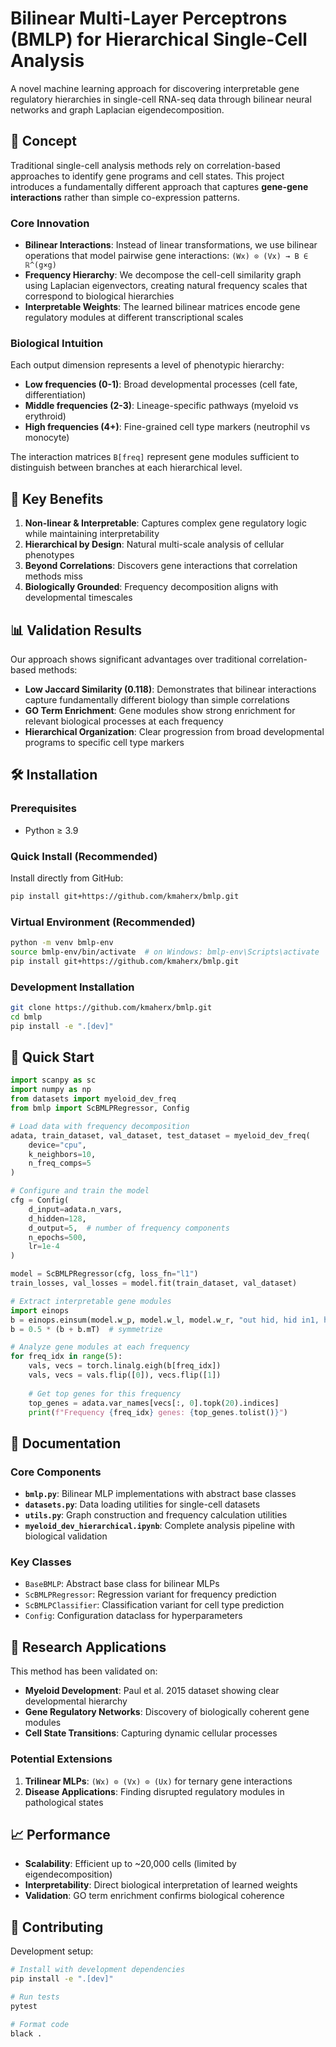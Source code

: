 # Bilinear Multi-Layer Perceptrons (BMLP) for Hierarchical Single-Cell Analysis

A novel machine learning approach for discovering interpretable gene regulatory hierarchies in single-cell RNA-seq data through bilinear neural networks and graph Laplacian eigendecomposition.

## 🧬 Concept

Traditional single-cell analysis methods rely on correlation-based approaches to identify gene programs and cell states. This project introduces a fundamentally different approach that captures **gene-gene interactions** rather than simple co-expression patterns.

### Core Innovation

- **Bilinear Interactions**: Instead of linear transformations, we use bilinear operations that model pairwise gene interactions: `(Wx) ⊙ (Vx) → B ∈ ℝ^(g×g)`
- **Frequency Hierarchy**: We decompose the cell-cell similarity graph using Laplacian eigenvectors, creating natural frequency scales that correspond to biological hierarchies
- **Interpretable Weights**: The learned bilinear matrices encode gene regulatory modules at different transcriptional scales

### Biological Intuition

Each output dimension represents a level of phenotypic hierarchy:
- **Low frequencies (0-1)**: Broad developmental processes (cell fate, differentiation)
- **Middle frequencies (2-3)**: Lineage-specific pathways (myeloid vs erythroid)  
- **High frequencies (4+)**: Fine-grained cell type markers (neutrophil vs monocyte)

The interaction matrices `B[freq]` represent gene modules sufficient to distinguish between branches at each hierarchical level.

## 🚀 Key Benefits

1. **Non-linear & Interpretable**: Captures complex gene regulatory logic while maintaining interpretability
2. **Hierarchical by Design**: Natural multi-scale analysis of cellular phenotypes
3. **Beyond Correlations**: Discovers gene interactions that correlation methods miss
4. **Biologically Grounded**: Frequency decomposition aligns with developmental timescales

## 📊 Validation Results

Our approach shows significant advantages over traditional correlation-based methods:

- **Low Jaccard Similarity (0.118)**: Demonstrates that bilinear interactions capture fundamentally different biology than simple correlations
- **GO Term Enrichment**: Gene modules show strong enrichment for relevant biological processes at each frequency
- **Hierarchical Organization**: Clear progression from broad developmental programs to specific cell type markers

## 🛠 Installation

### Prerequisites

- Python ≥ 3.9

### Quick Install (Recommended)

Install directly from GitHub:

```bash
pip install git+https://github.com/kmaherx/bmlp.git
```

### Virtual Environment (Recommended)

```bash
python -m venv bmlp-env
source bmlp-env/bin/activate  # on Windows: bmlp-env\Scripts\activate
pip install git+https://github.com/kmaherx/bmlp.git
```

### Development Installation

```bash
git clone https://github.com/kmaherx/bmlp.git
cd bmlp
pip install -e ".[dev]"
```

## 🧪 Quick Start

```python
import scanpy as sc
import numpy as np
from datasets import myeloid_dev_freq
from bmlp import ScBMLPRegressor, Config

# Load data with frequency decomposition
adata, train_dataset, val_dataset, test_dataset = myeloid_dev_freq(
    device="cpu", 
    k_neighbors=10,
    n_freq_comps=5
)

# Configure and train the model
cfg = Config(
    d_input=adata.n_vars,
    d_hidden=128,
    d_output=5,  # number of frequency components
    n_epochs=500,
    lr=1e-4
)

model = ScBMLPRegressor(cfg, loss_fn="l1")
train_losses, val_losses = model.fit(train_dataset, val_dataset)

# Extract interpretable gene modules
import einops
b = einops.einsum(model.w_p, model.w_l, model.w_r, "out hid, hid in1, hid in2 -> out in1 in2")
b = 0.5 * (b + b.mT)  # symmetrize

# Analyze gene modules at each frequency
for freq_idx in range(5):
    vals, vecs = torch.linalg.eigh(b[freq_idx])
    vals, vecs = vals.flip([0]), vecs.flip([1])
    
    # Get top genes for this frequency
    top_genes = adata.var_names[vecs[:, 0].topk(20).indices]
    print(f"Frequency {freq_idx} genes: {top_genes.tolist()}")
```

## 📖 Documentation

### Core Components

- **`bmlp.py`**: Bilinear MLP implementations with abstract base classes
- **`datasets.py`**: Data loading utilities for single-cell datasets
- **`utils.py`**: Graph construction and frequency calculation utilities
- **`myeloid_dev_hierarchical.ipynb`**: Complete analysis pipeline with biological validation

### Key Classes

- `BaseBMLP`: Abstract base class for bilinear MLPs
- `ScBMLPRegressor`: Regression variant for frequency prediction
- `ScBMLPClassifier`: Classification variant for cell type prediction
- `Config`: Configuration dataclass for hyperparameters

## 🔬 Research Applications

This method has been validated on:

- **Myeloid Development**: Paul et al. 2015 dataset showing clear developmental hierarchy
- **Gene Regulatory Networks**: Discovery of biologically coherent gene modules
- **Cell State Transitions**: Capturing dynamic cellular processes

### Potential Extensions

1. **Trilinear MLPs**: `(Wx) ⊙ (Vx) ⊙ (Ux)` for ternary gene interactions
2. **Disease Applications**: Finding disrupted regulatory modules in pathological states

## 📈 Performance

- **Scalability**: Efficient up to ~20,000 cells (limited by eigendecomposition)
- **Interpretability**: Direct biological interpretation of learned weights
- **Validation**: GO term enrichment confirms biological coherence

## 🤝 Contributing

Development setup:

```bash
# Install with development dependencies
pip install -e ".[dev]"

# Run tests
pytest

# Format code
black .
```
